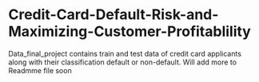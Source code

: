 # Credit-Card-Default-Risk-and-Maximizing-Customer-Profitablility

Data_final_project contains train and test data of credit card applicants along with their classification default or non-default. Will add more to Readmme file soon
